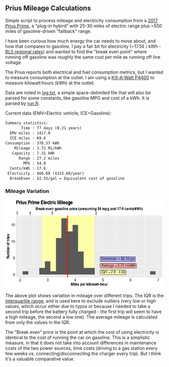 ## Prius Mileage Calculations

Simple script to process mileage and electricity consumption from a
[2017 Prius Prime][Prime], a "plug-in hybird" with 25-30 miles of
electric range plus ~550 miles of gasoline-driven "fallback" range.

I have been curious how much energy the car needs to move about, and
how that compares to gasoline. I pay a fair bit for electricity
(~17.5&#162; / kWh - [BLS regional rates][BLS]) and wanted to find the
"break even point" where running off gasoline was roughly the same
cost per mile as running off line voltage.

The Prius reports both electrical and fuel consumption metrics, but I
wanted to measure consumption at the outlet. I am using a
[Kill-A-Watt P4400][KillAWatt] to measure kilowatt&middot;hours (kWh)
at the outlet.

Data are noted in [log.txt](log.txt), a simple space-delimited file
that will also be parsed for some constants, like gasoline MPG and
cost of a kWh. It is parsed by [run.R](run.R).

[Prime]: https://en.wikipedia.org/wiki/Toyota_Prius_Plug-in_Hybrid
[KillAWatt]: http://www.p3international.com/products/p4400.html
[BLS]: https://www.bls.gov/regions/new-york-new-jersey/news-release/averageenergyprices_newyorkarea.htm

Current data (EMV=Electric vehicle, ICE=Gasoline):
```
Summary statistics:
       Time : 77 days (0.21 years)
  EMV miles : 1417.0
  ICE miles : 69.6
Consumption : 378.57 kWh
    Mileage : 3.72 Mi/kWh
   Capacity : 7.31 kWh
      Range : 27.2 miles
        MPG : 54.0
  Cents/kWh : 17.6
 Electicity : $66.60 ($315.68/year)
  BreakEven : $2.55/gal = Equivalent cost of gasoline

```


### Mileage Variation

![Mileage Histogram](Mileage.png)

The above plot shows variation in mileage over different trips. The
IQR is the [interquartile range][IQR], and is used here to exclude
outliers (very low or high values, which occur either due to typos or
because I needed to take a second trip before the battery fully
charged - the first trip will seem to have a high mileage, the second
a low one). The average mileage is calculated from only the values in
the IQR.

The "Break even" price is the point at which the cost of using
electricity is identical to the cost of running the car on
gasoline. This is a simplistic measure, in that it does not take into
account differences in maintenance costs of the two power sources,
time costs (driving to a gas station every few weeks
vs. connecting/disconnecting the charger every trip). But I think it's
a valuable comparative value.

[IQR]: https://en.wikipedia.org/wiki/Interquartile_range
